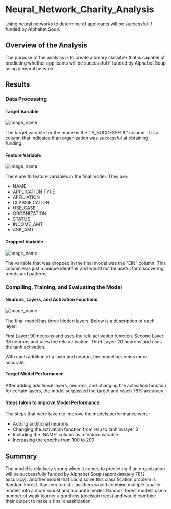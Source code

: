 # Neural_Network_Charity_Analysis
Using neural networks to determine of applicants will be successful if funded by Alphabet Soup.

## Overview of the Analysis
The purpose of the analysis is to create a binary classifier that is capable of predicting whether applicants will be successful if funded by Alphabet Soup using a neural network.

## Results

### Data Processing

#### Target Variable
![image_name]()

The target variable for the model is the "IS_SUCCESSFUL" column. It is a column that indicates if an organization was successful at obtaining funding.

#### Feature Variable
![image_name]()

There are 10 feature variables in the final model. They are:
- NAME
- APPLICATION TYPE
- AFFILIATION
- CLASSIFICATION
- USE_CASE
- ORGANIZATION
- STATUS
- INCOME_AMT
- ASK_AMT

#### Dropped Variable
![image_name]()

The variable that was dropped in the final model was the "EIN" column. This column was just a unique identifier and would not be useful for discovering trends and patterns.

### Compiling, Training, and Evaluating the Model

#### Neurons, Layers, and Activation Functions

![image_name]()

The final model has three hidden layers. Below is a description of each layer:

First Layer: 90 neurons and uses the relu activation function.
Second Layer: 38 neurons and uses the relu activation.
Third Layer: 20 neurons and uses the tanh activation.

With each addition of a layer and neuron, the model becomes more accurate.

#### Target Model Performance
After adding additional layers, neurons, and changing the activation function for certain layers, the model surpassed the target and reach 78% accuracy.

#### Steps taken to Improve Model Performance
The steps that were taken to improve the models performance were:
- Adding additional neurons
- Changing the activation function from relu to tanh in layer 3
- Including the 'NAME' column as a feature variable
- Increasing the epochs from 100 to 200

## Summary

The model is relatively strong when it comes to predicting if an organization will be successfully funded by Alphabet Soup (approximately 78% accuracy). Another model that could solve this classification problem is Random Forest. Random forest classifiers would combine multiple smaller models into a more robust and accurate model. Random forest models use a number of weak learner algorithms (decision trees) and would combine their output to make a final classification.

